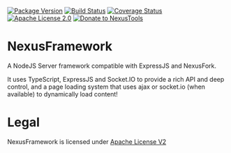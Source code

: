 [![Package Version](https://img.shields.io/npm/v/nexusframework.svg)](https://www.npmjs.org/package/nexusframework) [![Build Status](https://travis-ci.org/NexusTools/NexusFrameworkJS.svg)](https://travis-ci.org/NexusTools/NexusFrameworkJS) [![Coverage Status](https://img.shields.io/coveralls/NexusTools/NexusFrameworkJS.svg)](https://coveralls.io/r/NexusTools/NexusFrameworkJS) [![Apache License 2.0](https://img.shields.io/badge/license-APACHE2-blue.svg)](https://www.apache.org/licenses/LICENSE-2.0.html) [![Donate to NexusTools](https://img.shields.io/badge/donate-nexustools-yellow.svg?longCache=true)](https://nexustools.com/donate/?p=NexusFrameworkJS)

NexusFramework
==============
A NodeJS Server framework compatible with ExpressJS and NexusFork.

It uses TypeScript, ExpressJS and Socket.IO to provide a rich API and deep control,
and a page loading system that uses ajax or socket.io (when available) to dynamically load content!

Legal
=====
NexusFramework is licensed under [Apache License V2](LICENSE.md)

